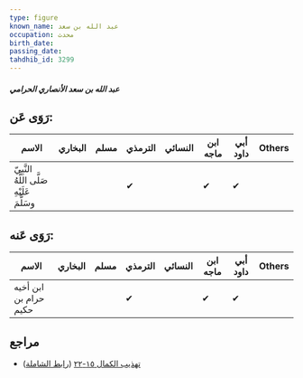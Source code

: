 ```yaml
---
type: figure
known_name: عبد الله بن سعد
occupation: محدث
birth_date:
passing_date:
tahdhib_id: 3299
---
```

##### عبد الله بن سعد الأنصاري الحرامي

## رَوَى عَن:
| الاسم                                      | البخاري | مسلم | الترمذي | النسائي | ابن ماجه | أبي داود | Others |
| ------------------------------------------ | ------- | ---- | ------- | ------- | -------- | -------- | ------ |
| النَّبِيّ صَلَّى اللَّهُ عَلَيْهِ وسَلَّمَ |         |      | ✔       |         | ✔        | ✔        |        |
## رَوَى عَنه:
| الاسم                 | البخاري | مسلم | الترمذي | النسائي | ابن ماجه | أبي داود | Others |
| --------------------- | ------- | ---- | ------- | ------- | -------- | -------- | ------ |
| ابن أخيه حرام بن حكيم |         |      | ✔       |         | ✔        | ✔        |        |
## مراجع
- [تهذيب الكمال ١٥-٢٢](obsidian://open?vault=Tahdhib-al-Kamal&file=Figures/٣٢٩٩-عبد%20الله%20بن%20سعد%20الأنصاري%20الحرامي) ([رابط الشاملة](https://shamela.ws/book/3722/7506))